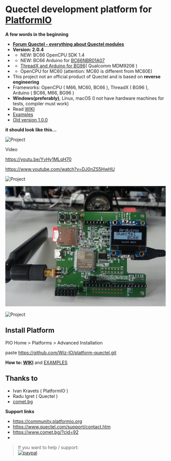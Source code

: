 # Quectel development platform for [PlatformIO](http://platformio.org)

**A few words in the beginning**
* [**Forum Quectel - everything about Quectel modules**](https://forums.quectel.com/)
* **Version: 2.0.4**
* * NEW: BC66 OpenCPU SDK 1.4
* * NEW: BC66 Arduino for [BC66NBR01A07](https://github.com/Wiz-IO/platform-quectel/wiki/Framework-Arduino#ini-for-bc66)
* * [ThreadX and Arduino for BG96](https://github.com/Wiz-IO/platform-quectel/wiki/Framework-ThreadX)( Qualcomm MDM9206 )
* * OpenCPU for MC60 (attention: MC60 is different from MC60E)
* This project not an official product of Quectel and is based on **reverse engineering**
* Frameworks: OpenCPU ( M66, MC60, BC66 ), ThreadX ( BG96 ), Arduino ( BC66, M66, BG96 )
* **Windows(preferably)**, Linux, macOS (I not have hardware machines for tests, compiler must work)
* Read [WIKI](https://github.com/Wiz-IO/platform-quectel/wiki/PLATFORM-QUECTEL)
* [Examples](https://github.com/Wiz-IO/platformio-quectel-examples) 
* [Old version 1.0.0](https://github.com/Wiz-IO/LIB/blob/master/platformio-quectel-100.zip)



**it should look like this...**

![Project](https://raw.githubusercontent.com/Wiz-IO/platform-opencpu/master/platform.png) 

Video

https://youtu.be/YvHy1MLqH70

https://www.youtube.com/watch?v=DJ0nZS5HwHU

![Project](https://raw.githubusercontent.com/Wiz-IO/platform-opencpu/master/boards.png) 

![Project](https://raw.githubusercontent.com/Wiz-IO/LIB/master/images/bc66-oled.jpg) 

![Project](https://raw.githubusercontent.com/Wiz-IO/platform-opencpu/master/on_linux.png) 

## Install Platform

PIO Home > Platforms > Advanced Installation 

paste https://github.com/Wiz-IO/platform-quectel.git

**How to: [WIKI](https://github.com/Wiz-IO/platform-quectel/wiki/PLATFORM-QUECTEL)**
 and [EXAMPLES](https://github.com/Wiz-IO/platformio-quectel-examples)

## Thanks to

* Ivan Kravets ( PlatformIO )
* Radu Igret ( Quectel )
* [comet.bg](https://www.comet.bg/?cid=92)

**Support links**

* https://community.platformio.org
* https://www.quectel.com/support/contact.htm
* https://www.comet.bg/?cid=92
* 

>If you want to help / support:   
[![paypal](https://www.paypalobjects.com/en_US/i/btn/btn_donate_SM.gif)](https://www.paypal.com/cgi-bin/webscr?cmd=_s-xclick&hosted_button_id=ESUP9LCZMZTD6)
